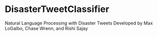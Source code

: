 # DisasterTweetClassifier
Natural Language Processing with Disaster Tweets
Developed by Max LoGalbo, Chase Wrenn, and Rishi Sajay
